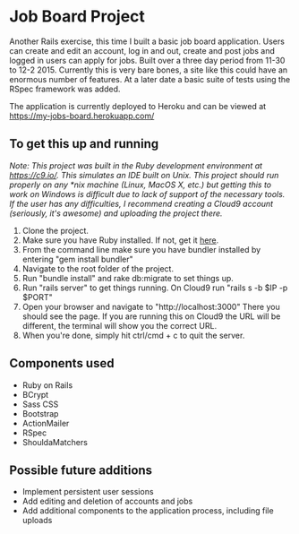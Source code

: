 Job Board Project
=================

Another Rails exercise, this time I built a basic job board application.  Users
can create and edit an account, log in and out, create and post jobs and logged
in users can apply for jobs.  Built over a three day period from 11-30 to 12-2 
2015.  Currently this is very bare bones, a site like this could have an enormous 
number of features.  At a later date a basic suite of tests using the RSpec 
framework was added.

The application is currently deployed to Heroku and can be viewed at 
https://my-jobs-board.herokuapp.com/

To get this up and running
--------------------------
_Note: This project was built in the Ruby development environment at https://c9.io/.
This simulates an IDE built on Unix.  This project should run properly on any *nix
machine (Linux, MacOS X, etc.) but getting this to work on Windows is difficult due 
to lack of support of the necessary tools.  If the user has any difficulties, I
recommend creating a Cloud9 account (seriously, it's awesome) and uploading the 
project there._

1. Clone the project.  
2. Make sure you have Ruby installed.  If not, get it [here](https://www.ruby-lang.org/en/downloads/). 
3. From the command line make sure you have bundler installed by entering "gem install bundler"
4. Navigate to the root folder of the project.
5. Run "bundle install" and rake db:migrate to set things up.  
6. Run "rails server" to get things running.  On Cloud9 run "rails s -b $IP -p $PORT"
7. Open your browser and navigate to "http://localhost:3000"  There you should see
the page.  If you are running this on Cloud9 the URL will be different, the terminal
will show you the correct URL.
8. When you're done, simply hit ctrl/cmd + c to quit the server.

Components used
---------------
* Ruby on Rails
* BCrypt
* Sass CSS
* Bootstrap
* ActionMailer
* RSpec
* ShouldaMatchers

Possible future additions
-------------------------
* Implement persistent user sessions
* Add editing and deletion of accounts and jobs
* Add additional components to the application process, including file uploads